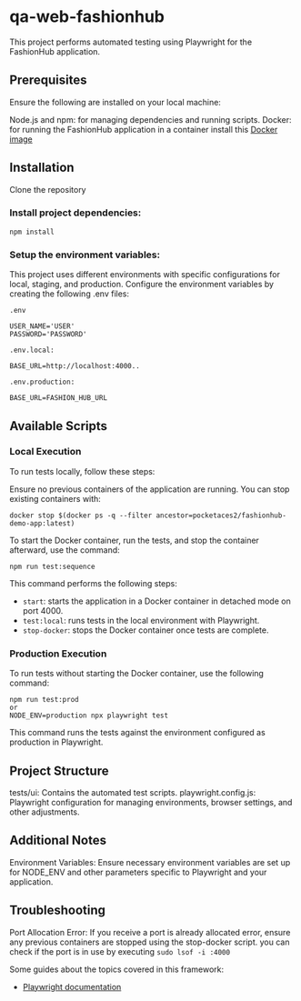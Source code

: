 # qa-web-fashionhub

This project performs automated testing using Playwright for the FashionHub application.

## Prerequisites

Ensure the following are installed on your local machine:

Node.js and npm: for managing dependencies and running scripts.
Docker: for running the FashionHub application in a container install this [Docker image](https://hub.docker.com/r/pocketaces2/fashionhub-demo-app)

## Installation

Clone the repository

### Install project dependencies:

`npm install`

### Setup the environment variables:

This project uses different environments with specific configurations for local, staging, and production. Configure the environment variables by creating the following .env files:

`.env`

```
USER_NAME='USER'
PASSWORD='PASSWORD'

```

`.env.local:`

```
BASE_URL=http://localhost:4000..
```

`.env.production:`

```
BASE_URL=FASHION_HUB_URL
```

## Available Scripts

### Local Execution

To run tests locally, follow these steps:

Ensure no previous containers of the application are running. You can stop existing containers with:

`docker stop $(docker ps -q --filter ancestor=pocketaces2/fashionhub-demo-app:latest)`

To start the Docker container, run the tests, and stop the container afterward, use the command:

`npm run test:sequence`

This command performs the following steps:

- `start`: starts the application in a Docker container in detached mode on port 4000.
- `test:local`: runs tests in the local environment with Playwright.
- `stop-docker`: stops the Docker container once tests are complete.

### Production Execution

To run tests without starting the Docker container, use the following command:

```
npm run test:prod
or
NODE_ENV=production npx playwright test
```

This command runs the tests against the environment configured as production in Playwright.

## Project Structure

tests/ui: Contains the automated test scripts.
playwright.config.js: Playwright configuration for managing environments, browser settings, and other adjustments.

## Additional Notes

Environment Variables: Ensure necessary environment variables are set up for NODE_ENV and other parameters specific to Playwright and your application.

## Troubleshooting

Port Allocation Error: If you receive a port is already allocated error, ensure any previous containers are stopped using the stop-docker script.
you can check if the port is in use by executing `sudo lsof -i :4000`

Some guides about the topics covered in this framework:

- [Playwright documentation ](https://playwright.dev/docs/intro)
